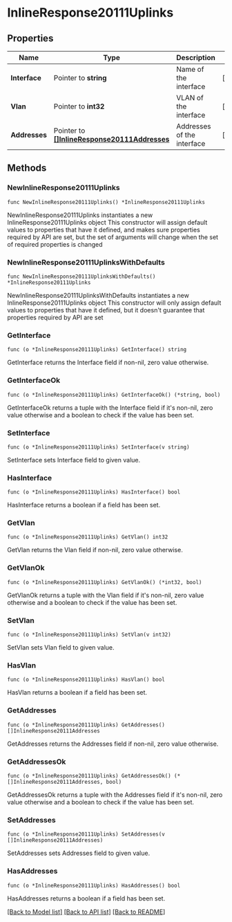 # InlineResponse20111Uplinks

## Properties

Name | Type | Description | Notes
------------ | ------------- | ------------- | -------------
**Interface** | Pointer to **string** | Name of the interface | [optional] 
**Vlan** | Pointer to **int32** | VLAN of the interface | [optional] 
**Addresses** | Pointer to [**[]InlineResponse20111Addresses**](InlineResponse20111Addresses.md) | Addresses of the interface | [optional] 

## Methods

### NewInlineResponse20111Uplinks

`func NewInlineResponse20111Uplinks() *InlineResponse20111Uplinks`

NewInlineResponse20111Uplinks instantiates a new InlineResponse20111Uplinks object
This constructor will assign default values to properties that have it defined,
and makes sure properties required by API are set, but the set of arguments
will change when the set of required properties is changed

### NewInlineResponse20111UplinksWithDefaults

`func NewInlineResponse20111UplinksWithDefaults() *InlineResponse20111Uplinks`

NewInlineResponse20111UplinksWithDefaults instantiates a new InlineResponse20111Uplinks object
This constructor will only assign default values to properties that have it defined,
but it doesn't guarantee that properties required by API are set

### GetInterface

`func (o *InlineResponse20111Uplinks) GetInterface() string`

GetInterface returns the Interface field if non-nil, zero value otherwise.

### GetInterfaceOk

`func (o *InlineResponse20111Uplinks) GetInterfaceOk() (*string, bool)`

GetInterfaceOk returns a tuple with the Interface field if it's non-nil, zero value otherwise
and a boolean to check if the value has been set.

### SetInterface

`func (o *InlineResponse20111Uplinks) SetInterface(v string)`

SetInterface sets Interface field to given value.

### HasInterface

`func (o *InlineResponse20111Uplinks) HasInterface() bool`

HasInterface returns a boolean if a field has been set.

### GetVlan

`func (o *InlineResponse20111Uplinks) GetVlan() int32`

GetVlan returns the Vlan field if non-nil, zero value otherwise.

### GetVlanOk

`func (o *InlineResponse20111Uplinks) GetVlanOk() (*int32, bool)`

GetVlanOk returns a tuple with the Vlan field if it's non-nil, zero value otherwise
and a boolean to check if the value has been set.

### SetVlan

`func (o *InlineResponse20111Uplinks) SetVlan(v int32)`

SetVlan sets Vlan field to given value.

### HasVlan

`func (o *InlineResponse20111Uplinks) HasVlan() bool`

HasVlan returns a boolean if a field has been set.

### GetAddresses

`func (o *InlineResponse20111Uplinks) GetAddresses() []InlineResponse20111Addresses`

GetAddresses returns the Addresses field if non-nil, zero value otherwise.

### GetAddressesOk

`func (o *InlineResponse20111Uplinks) GetAddressesOk() (*[]InlineResponse20111Addresses, bool)`

GetAddressesOk returns a tuple with the Addresses field if it's non-nil, zero value otherwise
and a boolean to check if the value has been set.

### SetAddresses

`func (o *InlineResponse20111Uplinks) SetAddresses(v []InlineResponse20111Addresses)`

SetAddresses sets Addresses field to given value.

### HasAddresses

`func (o *InlineResponse20111Uplinks) HasAddresses() bool`

HasAddresses returns a boolean if a field has been set.


[[Back to Model list]](../README.md#documentation-for-models) [[Back to API list]](../README.md#documentation-for-api-endpoints) [[Back to README]](../README.md)


